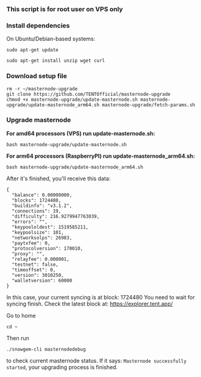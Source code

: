 ### This script is for root user on VPS only

### Install dependencies

On Ubuntu/Debian-based systems:
```
sudo apt-get update
```
```
sudo apt-get install unzip wget curl
```

### Download setup file
```
rm -r ~/masternode-upgrade
git clone https://github.com/TENTOfficial/masternode-upgrade
chmod +x masternode-upgrade/update-masternode.sh masternode-upgrade/update-masternode_arm64.sh masternode-upgrade/fetch-params.sh
```

### Upgrade masternode
**For amd64 processors (VPS) run update-masternode.sh:**
```
bash masternode-upgrade/update-masternode.sh
```
**For arm64 processors (RaspberryPI) run update-masternode_arm64.sh:**
```
bash masternode-upgrade/update-masternode_arm64.sh
```

After it's finished, you'll receive this data:
```
{
  "balance": 0.00000000,
  "blocks": 1724480,
  "buildinfo": "v3.1.2",
  "connections": 19,
  "difficulty": 216.9279947763039,
  "errors": "",
  "keypoololdest": 1519585211,
  "keypoolsize": 101,
  "networksolps": 26983,
  "paytxfee": 0,
  "protocolversion": 170010,
  "proxy": "",
  "relayfee": 0.000001,
  "testnet": false,
  "timeoffset": 0,
  "version": 3010250,
  "walletversion": 60000
}
```

In this case, your current syncing is at block: 1724480
You need to wait for syncing finish. Check the latest block at: https://explorer.tent.app/

Go to home
```
cd ~
```

Then run 
```
./snowgem-cli masternodedebug
```

to check current masternode status.
If it says: ``Masternode successfully started``, your upgrading process is finished.

